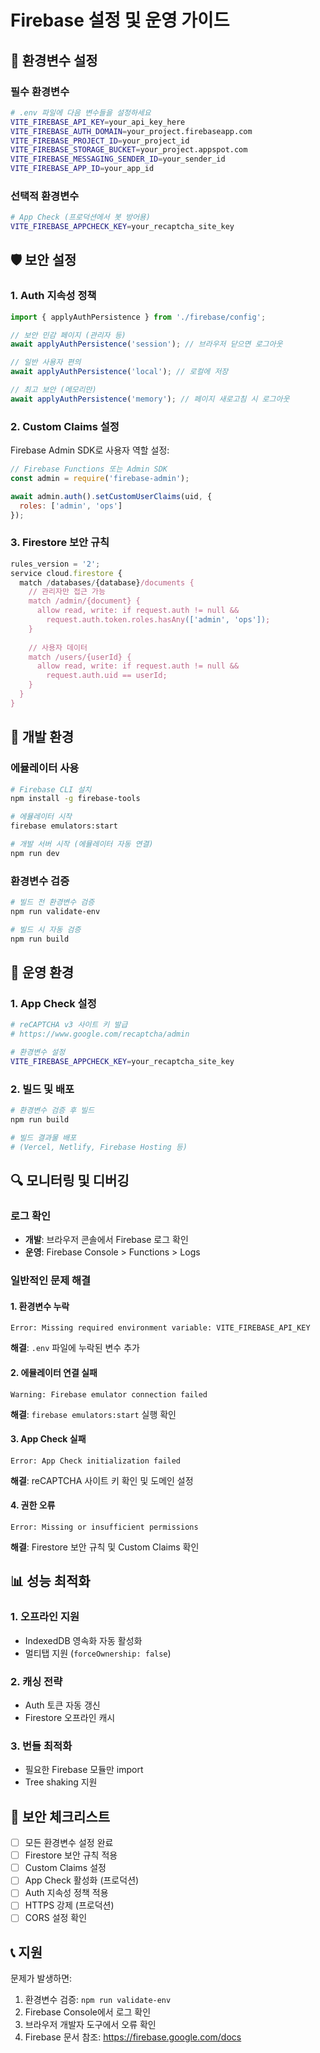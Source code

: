 # Firebase 설정 및 운영 가이드

## 🔧 환경변수 설정

### 필수 환경변수
```bash
# .env 파일에 다음 변수들을 설정하세요
VITE_FIREBASE_API_KEY=your_api_key_here
VITE_FIREBASE_AUTH_DOMAIN=your_project.firebaseapp.com
VITE_FIREBASE_PROJECT_ID=your_project_id
VITE_FIREBASE_STORAGE_BUCKET=your_project.appspot.com
VITE_FIREBASE_MESSAGING_SENDER_ID=your_sender_id
VITE_FIREBASE_APP_ID=your_app_id
```

### 선택적 환경변수
```bash
# App Check (프로덕션에서 봇 방어용)
VITE_FIREBASE_APPCHECK_KEY=your_recaptcha_site_key
```

## 🛡️ 보안 설정

### 1. Auth 지속성 정책
```typescript
import { applyAuthPersistence } from './firebase/config';

// 보안 민감 페이지 (관리자 등)
await applyAuthPersistence('session'); // 브라우저 닫으면 로그아웃

// 일반 사용자 편의
await applyAuthPersistence('local'); // 로컬에 저장

// 최고 보안 (메모리만)
await applyAuthPersistence('memory'); // 페이지 새로고침 시 로그아웃
```

### 2. Custom Claims 설정
Firebase Admin SDK로 사용자 역할 설정:
```javascript
// Firebase Functions 또는 Admin SDK
const admin = require('firebase-admin');

await admin.auth().setCustomUserClaims(uid, {
  roles: ['admin', 'ops']
});
```

### 3. Firestore 보안 규칙
```javascript
rules_version = '2';
service cloud.firestore {
  match /databases/{database}/documents {
    // 관리자만 접근 가능
    match /admin/{document} {
      allow read, write: if request.auth != null && 
        request.auth.token.roles.hasAny(['admin', 'ops']);
    }
    
    // 사용자 데이터
    match /users/{userId} {
      allow read, write: if request.auth != null && 
        request.auth.uid == userId;
    }
  }
}
```

## 🚀 개발 환경

### 에뮬레이터 사용
```bash
# Firebase CLI 설치
npm install -g firebase-tools

# 에뮬레이터 시작
firebase emulators:start

# 개발 서버 시작 (에뮬레이터 자동 연결)
npm run dev
```

### 환경변수 검증
```bash
# 빌드 전 환경변수 검증
npm run validate-env

# 빌드 시 자동 검증
npm run build
```

## 📱 운영 환경

### 1. App Check 설정
```bash
# reCAPTCHA v3 사이트 키 발급
# https://www.google.com/recaptcha/admin

# 환경변수 설정
VITE_FIREBASE_APPCHECK_KEY=your_recaptcha_site_key
```

### 2. 빌드 및 배포
```bash
# 환경변수 검증 후 빌드
npm run build

# 빌드 결과물 배포
# (Vercel, Netlify, Firebase Hosting 등)
```

## 🔍 모니터링 및 디버깅

### 로그 확인
- **개발**: 브라우저 콘솔에서 Firebase 로그 확인
- **운영**: Firebase Console > Functions > Logs

### 일반적인 문제 해결

#### 1. 환경변수 누락
```
Error: Missing required environment variable: VITE_FIREBASE_API_KEY
```
**해결**: `.env` 파일에 누락된 변수 추가

#### 2. 에뮬레이터 연결 실패
```
Warning: Firebase emulator connection failed
```
**해결**: `firebase emulators:start` 실행 확인

#### 3. App Check 실패
```
Error: App Check initialization failed
```
**해결**: reCAPTCHA 사이트 키 확인 및 도메인 설정

#### 4. 권한 오류
```
Error: Missing or insufficient permissions
```
**해결**: Firestore 보안 규칙 및 Custom Claims 확인

## 📊 성능 최적화

### 1. 오프라인 지원
- IndexedDB 영속화 자동 활성화
- 멀티탭 지원 (`forceOwnership: false`)

### 2. 캐싱 전략
- Auth 토큰 자동 갱신
- Firestore 오프라인 캐시

### 3. 번들 최적화
- 필요한 Firebase 모듈만 import
- Tree shaking 지원

## 🔐 보안 체크리스트

- [ ] 모든 환경변수 설정 완료
- [ ] Firestore 보안 규칙 적용
- [ ] Custom Claims 설정
- [ ] App Check 활성화 (프로덕션)
- [ ] Auth 지속성 정책 적용
- [ ] HTTPS 강제 (프로덕션)
- [ ] CORS 설정 확인

## 📞 지원

문제가 발생하면:
1. 환경변수 검증: `npm run validate-env`
2. Firebase Console에서 로그 확인
3. 브라우저 개발자 도구에서 오류 확인
4. Firebase 문서 참조: https://firebase.google.com/docs